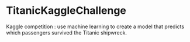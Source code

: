# TitanicKaggleChallenge
Kaggle competition : use machine learning to create a model that predicts which passengers survived the Titanic shipwreck.
